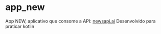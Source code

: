 # app_new
App NEW, aplicativo que consome a API: <a href="https://newsapi.ai/?gclid=Cj0KCQjwlOmLBhCHARIsAGiJg7nUQVfuV--IrYMJkitsNxSmrBnd5qLah1H1Shsq6dg0-5OqXZy8FakaAmT2EALw_wcB">newsapi.ai</a>
Desenvolvido para praticar kotlin
